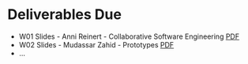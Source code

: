 # Deliverables Due

- W01 Slides - Anni Reinert - Collaborative Software Engineering [PDF](W01-Slides-Collaborative_Software_Development.pdf)
- W02 Slides - Mudassar Zahid - Prototypes [PDF](W02-Slides-Prototypes.pdf)
- ...
